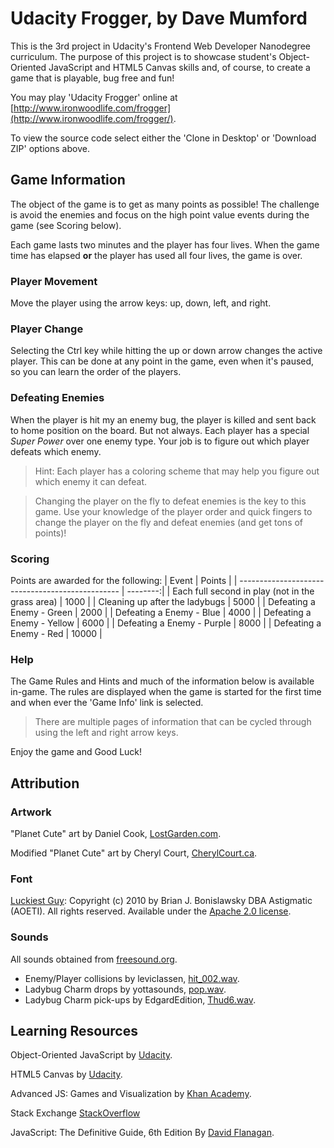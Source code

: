 # Udacity Frogger, by Dave Mumford

This is the 3rd project in Udacity's Frontend Web Developer Nanodegree curriculum. The purpose of this
project is to showcase student's Object-Oriented JavaScript and HTML5 Canvas skills and, of course, to
create a game that is playable, bug free and fun!

You may play 'Udacity Frogger' online at [http://www.ironwoodlife.com/frogger](http://www.ironwoodlife.com/frogger/).

To view the source code select either the 'Clone in Desktop' or 'Download ZIP' options above.

## Game Information
The object of the game is to get as many points as possible! The challenge is avoid the enemies and focus
on the high point value events during the game (see Scoring below).

Each game lasts two minutes and the player has four lives. When the game time has elapsed **or** the player
has used all four lives, the game is over.

### Player Movement
Move the player using the arrow keys: up, down, left, and right.

### Player Change
Selecting the Ctrl key while hitting the up or down arrow changes the active player. This can be done
at any point in the game, even when it's paused, so you can learn the order of the players.

### Defeating Enemies
When the player is hit my an enemy bug, the player is killed and sent back to home position on the board.
But not always. Each player has a special *Super Power* over one enemy type. Your job is to figure
out which player defeats which enemy.

> Hint: Each player has a coloring scheme that may help you figure out which enemy it can defeat.

> Changing the player on the fly to defeat enemies is the key to this game. Use your knowledge of the
player order and quick fingers to change the player on the fly and defeat enemies (and get tons of points)!

### Scoring
Points are awarded for the following:
| Event                                            | Points   |
| ------------------------------------------------ | --------:|
| Each full second in play (not in the grass area) | 1000     |
| Cleaning up after the ladybugs                   | 5000     |
| Defeating a Enemy - Green                        | 2000     |
| Defeating a Enemy - Blue                         | 4000     |
| Defeating a Enemy - Yellow                       | 6000     |
| Defeating a Enemy - Purple                       | 8000     |
| Defeating a Enemy - Red                          | 10000    |

### Help
The Game Rules and Hints and much of the information below is available in-game. The rules are displayed
when the game is started for the first time and when ever the 'Game Info' link is selected.

> There are multiple pages of information that can be cycled through using the left and right arrow keys.

Enjoy the game and Good Luck!

## Attribution
### Artwork
"Planet Cute" art by Daniel Cook, [LostGarden.com](http://www.lostgarden.com/search?q=Attribution). 

Modified "Planet Cute" art by Cheryl Court, [CherylCourt.ca](http://www.cherylcourt.ca/frogger/attribution.html). 

### Font
[Luckiest Guy](https://www.google.com/fonts/specimen/Luckiest+Guy): Copyright (c) 2010 by Brian J. Bonislawsky DBA Astigmatic (AOETI). All rights reserved.
Available under the [Apache 2.0 license](http://www.apache.org/licenses/LICENSE-2.0.html).

### Sounds
All sounds obtained from [freesound.org](http://freesound.org).
* Enemy/Player collisions by leviclassen, [hit_002.wav](http://www.freesound.org/people/leviclaassen/sounds/107789/).
* Ladybug Charm drops by yottasounds, [pop.wav](http://www.freesound.org/people/yottasounds/sounds/176727/).
* Ladybug Charm pick-ups by EdgardEdition, [Thud6.wav](https://freesound.org/people/EdgardEdition/sounds/114043/).

## Learning Resources
Object-Oriented JavaScript by [Udacity](https://www.udacity.com/course/object-oriented-javascript--ud015).

HTML5 Canvas by [Udacity](https://www.udacity.com/course/html5-canvas--ud292).

Advanced JS: Games and Visualization by [Khan Academy](https://www.khanacademy.org/computing/computer-programming/programming-games-visualizations).

Stack Exchange [StackOverflow](http://stackoverflow.com/tags/javascript/info)

JavaScript: The Definitive Guide, 6th Edition By [David Flanagan](http://shop.oreilly.com/product/9780596805531.do).
